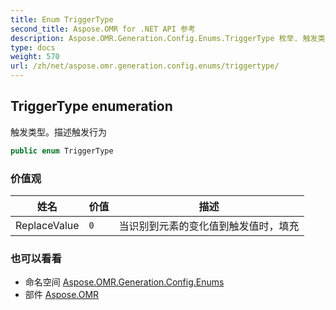 ```yaml
---
title: Enum TriggerType
second_title: Aspose.OMR for .NET API 参考
description: Aspose.OMR.Generation.Config.Enums.TriggerType 枚举. 触发类型描述触发行为
type: docs
weight: 570
url: /zh/net/aspose.omr.generation.config.enums/triggertype/
---
```

## TriggerType enumeration

触发类型。描述触发行为

```csharp
public enum TriggerType
```

### 价值观

| 姓名 | 价值 | 描述 |
| --- | --- | --- |
| ReplaceValue | `0` | 当识别到元素的变化值到触发值时，填充 |

### 也可以看看

* 命名空间 [Aspose.OMR.Generation.Config.Enums](../../aspose.omr.generation.config.enums/)
* 部件 [Aspose.OMR](../../)


